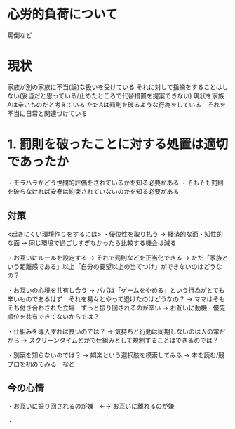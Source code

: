 # 心労的負荷について
罵倒など

# 現状
家族が別の家族に不当(論)な扱いを受けている
それに対して指摘をすることはしない(妥当だと思っている/止めたところで代替措置を提案できない)
現状を家族Aは辛いものだと考えている
ただAは罰則を破るような行為をしている　それを不当に日常と関連づけている

# 1. 罰則を破ったことに対する処置は適切であったか
・モラハラがどう世間的評価をされているかを知る必要がある
・そもそも罰則を破らなければ安泰は約束されていないのかを知る必要がある

## 対策
<起きにくい環境作りをするには>
・優位性を取り払う
→ 経済的な面・知性的な面
→ 同じ環境で過ごしすぎなかったら比較する機会は減る

・お互いにルールを設定する
→ それで罰則などを正当化できる
→ ただ「家族という距離感である」以上「自分の要望以上の当てつけ」ができないのはどうなの？

・お互いの心境を共有し合う
→ パパは「ゲームをやめる」という行為がとても辛いものであるはず　それを易々とやって退けたのはどうなの？
→ ママはそもそも付き合わされた立場　ずっと振り回されるのが辛い
→ お互いに動機・優先順位を共有できてないからでは？

・仕組みを導入すれば良いのでは？
→ 気持ちと行動は同期しないのは人の常だから
→ スクリーンタイムとかで仕組みとして規制することはできるのでは？

・別案を知らないのでは？
→ 娯楽という選択肢を模索してみる
→ 本を読む/競プロを初めてみる　など

## 今の心情
・お互いに振り回されるのが嫌　←→ お互いに離れるのが嫌


・





